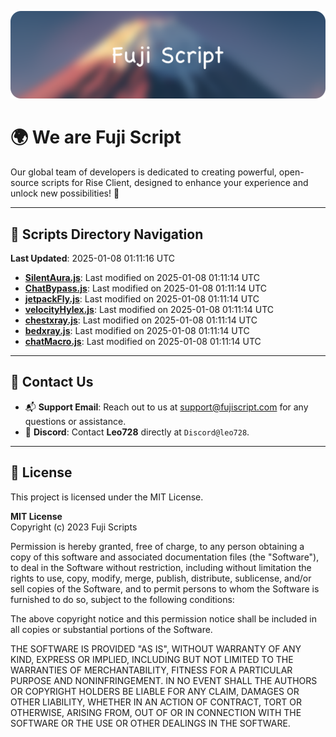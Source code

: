 ![Banner](.github/b.webp)

# 🌍 **We are Fuji Script**

Our global team of developers is dedicated to creating powerful, open-source scripts for Rise Client, designed to enhance your experience and unlock new possibilities! 🌟

---
<!-- SCRIPTS_NAVIGATION_START -->
## 📂 **Scripts Directory Navigation**

**Last Updated**: 2025-01-08 01:11:16 UTC

- **[SilentAura.js](scripts/SilentAura.js)**: Last modified on 2025-01-08 01:11:14 UTC
- **[ChatBypass.js](scripts/ChatBypass.js)**: Last modified on 2025-01-08 01:11:14 UTC
- **[jetpackFly.js](scripts/jetpackFly.js)**: Last modified on 2025-01-08 01:11:14 UTC
- **[velocityHylex.js](scripts/velocityHylex.js)**: Last modified on 2025-01-08 01:11:14 UTC
- **[chestxray.js](scripts/chestxray.js)**: Last modified on 2025-01-08 01:11:14 UTC
- **[bedxray.js](scripts/bedxray.js)**: Last modified on 2025-01-08 01:11:14 UTC
- **[chatMacro.js](scripts/chatMacro.js)**: Last modified on 2025-01-08 01:11:14 UTC

<!-- SCRIPTS_NAVIGATION_END -->

---

## 💬 **Contact Us**  
- 📬 **Support Email**: Reach out to us at [support@fujiscript.com](mailto:support@fujiscript.com) for any questions or assistance.  
- 💬 **Discord**: Contact **Leo728** directly at `Discord@leo728`.

---

## 📜 **License**

This project is licensed under the MIT License.  

**MIT License**  
Copyright (c) 2023 Fuji Scripts  

Permission is hereby granted, free of charge, to any person obtaining a copy of this software and associated documentation files (the "Software"), to deal in the Software without restriction, including without limitation the rights to use, copy, modify, merge, publish, distribute, sublicense, and/or sell copies of the Software, and to permit persons to whom the Software is furnished to do so, subject to the following conditions:  

The above copyright notice and this permission notice shall be included in all copies or substantial portions of the Software.  

THE SOFTWARE IS PROVIDED "AS IS", WITHOUT WARRANTY OF ANY KIND, EXPRESS OR IMPLIED, INCLUDING BUT NOT LIMITED TO THE WARRANTIES OF MERCHANTABILITY, FITNESS FOR A PARTICULAR PURPOSE AND NONINFRINGEMENT. IN NO EVENT SHALL THE AUTHORS OR COPYRIGHT HOLDERS BE LIABLE FOR ANY CLAIM, DAMAGES OR OTHER LIABILITY, WHETHER IN AN ACTION OF CONTRACT, TORT OR OTHERWISE, ARISING FROM, OUT OF OR IN CONNECTION WITH THE SOFTWARE OR THE USE OR OTHER DEALINGS IN THE SOFTWARE.  

